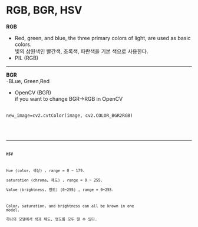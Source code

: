 RGB, BGR, HSV
===============
**RGB**   
- Red, green, and blue, the three primary colors of light, are used as basic colors.   
   빛의 삼원색인 빨간색, 초록색, 파란색을 기본 색으로 사용한다.    
- PIL (RGB)
---
**BGR**   
-BLue, Green,Red

-  OpenCV (BGR)   
if you want to change BGR->RGB in OpenCV
<pre>
 <code>
new_image=cv2.cvtColor(image, cv2.COLOR_BGR2RGB)
 <code/>
</pre>

---
**HSV**

Hue (color, 색상) , range = 0 ~ 179.       
saturation (chroma, 채도) , range = 0 ~ 255.               
Value (brightness, 명도) (0~255) , range = 0~255.      
   
Color, saturation, and brightness can all be known in one model.   
 하나의 모델에서 색과 채도, 명도를 모두 알 수 있다. 


